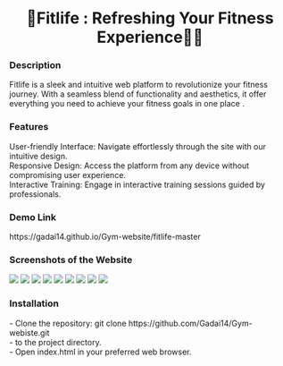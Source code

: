 <h1 style="text-align:center;">💪Fitlife : Refreshing Your Fitness Experience🏋️‍♂️  </h1>

<h3>Description</h3>
<p>Fitlife is a sleek and intuitive web platform to revolutionize your fitness journey. With a seamless blend of functionality and aesthetics, it offer everything you need to achieve your fitness goals in one place .</p>

<h3>Features</h3>
<p>
  User-friendly Interface: Navigate effortlessly through the site with our intuitive design.<br>
  Responsive Design: Access the platform from any device without compromising user experience.<br>
  Interactive Training: Engage in interactive training sessions guided by professionals.<br>

</p>

<h3>Demo Link</h3> 
https://gadai14.github.io/Gym-website/fitlife-master
<br>
<h3>Screenshots of the Website </h3>
<img src="https://github.com/Gadai14/Gym-website/assets/121002242/8b2af3fe-fde9-4cbf-8c40-0d04188f96fa">
<img src="https://github.com/Gadai14/Gym-website/assets/121002242/dced2eec-97e0-4e2e-9292-cf3021e7a151">
<img src="https://github.com/Gadai14/Gym-website/assets/121002242/0b85d62c-7838-4c84-b619-da9c12a9f5f6">
<img src="https://github.com/Gadai14/Gym-website/assets/121002242/23e954d6-a2a2-4add-8844-d6fdff4d9774">
<img src="https://github.com/Gadai14/Gym-website/assets/121002242/8c45c798-e8d0-4942-9bf7-ac4a0a9460a7">
<img src="https://github.com/Gadai14/Gym-website/assets/121002242/35fc94c8-d708-4e4d-9d9a-9a484d715922">
<img src="https://github.com/Gadai14/Gym-website/assets/121002242/13a18a0d-c80c-4750-b130-606b942f1903">
<img src="https://github.com/Gadai14/Gym-website/assets/121002242/a20e1f60-12b3-4a81-9a93-4b2ed903b6a6">
<img src="https://github.com/Gadai14/Gym-website/assets/121002242/9452777d-7e6d-4801-a0e4-f407d807d89c">

<h3>Installation</h3>
<p>
- Clone the repository: git clone https://github.com/Gadai14/Gym-webiste.git <br>
-  to the project directory.<br>
  - Open index.html in your preferred web browser.




  
</p>
